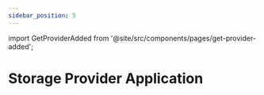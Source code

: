 ```yaml
---
sidebar_position: 5
---
```

import GetProviderAdded from '@site/src/components/pages/get-provider-added';

# Storage Provider Application

<GetProviderAdded />
